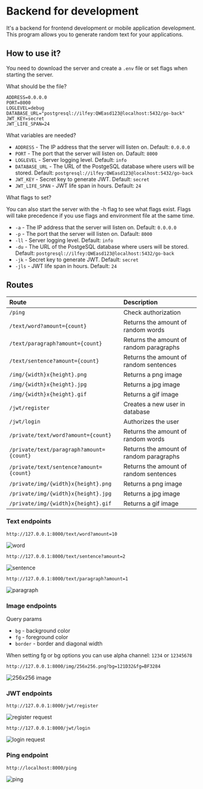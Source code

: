 # Backend for development

It's a backend for frontend development or mobile application development. This program allows you to generate random text for your applications.

## How to use it?

You need to download the server and create a `.env` file or set flags when starting the server.

What should be the file?

```env
ADDRESS=0.0.0.0
PORT=8000
LOGLEVEL=debug
DATABASE_URL="postgresql://ilfey:QWEasd123@localhost:5432/go-back"
JWT_KEY=secret
JWT_LIFE_SPAN=24
```

What variables are needed?

* `ADDRESS` - The IP address that the server will listen on. Default: `0.0.0.0`
* `PORT` - The port that the server will listen on. Dafault: `8000`
* `LOGLEVEL` - Server logging level. Default: `info`
* `DATABASE_URL` - The URL of the PostgeSQL database where users will be stored. Default: `postgresql://ilfey:QWEasd123@localhost:5432/go-back`
* `JWT_KEY` - Secret key to generate JWT. Default: `secret`
* `JWT_LIFE_SPAN` - JWT life span in hours. Default: `24`

What flags to set?

You can also start the server with the -h flag to see what flags exist.
Flags will take precedence if you use flags and environment file at the same time.

* `-a` - The IP address that the server will listen on. Default: `0.0.0.0`
* `-p` - The port that the server will listen on. Dafault: `8000`
* `-ll` - Server logging level. Default: `info`
* `-du` - The URL of the PostgeSQL database where users will be stored. Default: `postgresql://ilfey:QWEasd123@localhost:5432/go-back`
* `-jk` - Secret key to generate JWT. Default: `secret`
* `-jls` - JWT life span in hours. Default: `24`

## Routes

|               **Route**                  |             **Description**             |
|:-----------------------------------------|:----------------------------------------|
| `/ping`                                  | Check authorization                     |
| `/text/word?amount={count}`              | Returns the amount of random words      |
| `/text/paragraph?amount={count}`         | Returns the amount of random paragraphs |
| `/text/sentence?amount={count}`          | Returns the amount of random sentences  |
| `/img/{width}x{height}.png`              | Returns a png image                     |
| `/img/{width}x{height}.jpg`              | Returns a jpg image                     |
| `/img/{width}x{height}.gif`              | Returns a gif image                     |
| `/jwt/register`                          | Creates a new user in database          |
| `/jwt/login`                             | Authorizes the user                     |
| `/private/text/word?amount={count}`      | Returns the amount of random words      |
| `/private/text/paragraph?amount={count}` | Returns the amount of random paragraphs |
| `/private/text/sentence?amount={count}`  | Returns the amount of random sentences  |
| `/private/img/{width}x{height}.png`      | Returns a png image                     |
| `/private/img/{width}x{height}.jpg`      | Returns a jpg image                     |
| `/private/img/{width}x{height}.gif`      | Returns a gif image                     |

### Text endpoints

`http://127.0.0.1:8000/text/word?amount=10`

![word](https://imgur.com/juXNLSY.png)

`http://127.0.0.1:8000/text/sentence?amount=2`

![sentence](https://imgur.com/bbQa0ui.png)

`http://127.0.0.1:8000/text/paragraph?amount=1`

![paragraph](https://imgur.com/uolMMVx.png)

### Image endpoints

Query params

* `bg` - background color
* `fg` - foreground color
* `border` - border and diagonal width

When setting fg or bg options you can use alpha channel: `1234` or `12345678`

`http://127.0.0.1:8000/img/256x256.png?bg=121D32&fg=BF3284`

![256x256 image](https://imgur.com/xFDdOyE.png)

### JWT endpoints

`http://127.0.0.1:8000/jwt/register`

![register request](https://imgur.com/myrfpJ7.png)

`http://127.0.0.1:8000/jwt/login`

![login request](https://imgur.com/MPj569q.png)

### Ping endpoint

`http://localhost:8000/ping`

![ping](https://imgur.com/EGgeY0G.png)
